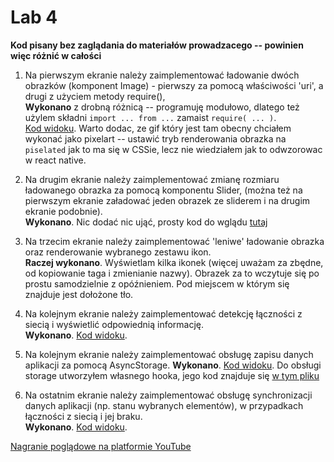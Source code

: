 # Lab 4

**Kod pisany bez zaglądania do materiałów prowadzacego -- powinien więc różnić w całości**

 1. Na pierwszym ekranie należy zaimplementować ładowanie dwóch obrazków (komponent Image) - pierwszy za pomocą właściwości 'uri', a drugi z użyciem metody require(),  
    **Wykonano** z drobną różnicą -- programuję modułowo, dlatego też użylem składni `import ... from ...` zamaist `require( ... )`.  
    [Kod widoku](https://github.com/Evolveye/aplikacje-mobilne-21717-185ic/blob/master/app/views/images.js).
    Warto dodac, ze gif który jest tam obecny chciałem wykonać jako pixelart -- ustawić tryb renderowania obrazka na `piselated` jak to ma się w CSSie, lecz nie wiedziałem jak to odwzorowac w react native.

 2. Na drugim ekranie należy zaimplementować zmianę rozmiaru ładowanego obrazka za pomocą komponentu Slider, (można też na pierwszym ekranie załadować jeden obrazek ze sliderem i na drugim ekranie podobnie).  
    **Wykonano**. Nic dodać nic ująć, prosty kod do wglądu [tutaj](https://github.com/Evolveye/aplikacje-mobilne-21717-185ic/blob/master/app/views/slider.js)

 3. Na trzecim ekranie należy zaimplementować 'leniwe' ładowanie obrazka oraz renderowanie wybranego zestawu ikon.  
    **Raczej wykonano**. Wyświetlam kilka ikonek (więcej uważam za zbędne, od kopiowanie taga i zmienianie nazwy). Obrazek za to wczytuje się po prostu samodzielnie z opóźnieniem. Pod miejscem w którym się znajduje jest dołożone tło.

 4. Na kolejnym ekranie należy zaimplementować detekcję łączności z siecią i wyświetlić odpowiednią informację.  
    **Wykonano**. [Kod widoku](https://github.com/Evolveye/aplikacje-mobilne-21717-185ic/blob/master/app/views/netinfo.js).

 5. Na kolejnym ekranie należy zaimplementować obsługę zapisu danych aplikacji za pomocą AsyncStorage.
    **Wykonano**. [Kod widoku](https://github.com/Evolveye/aplikacje-mobilne-21717-185ic/blob/master/app/views/asyncStorage.js).
    Do obsługi storage utworzyłem własnego hooka, jego kod znajduje się [w tym pliku](https://github.com/Evolveye/aplikacje-mobilne-21717-185ic/blob/master/app/utils/useStoredData.js)

 6. Na ostatnim ekranie należy zaimplementować obsługę synchronizacji danych aplikacji (np. stanu wybranych elementów), w przypadkach łączności z siecią i jej braku.  
    **Wykonano**. [Kod widoku](https://github.com/Evolveye/aplikacje-mobilne-21717-185ic/blob/master/app/views/sync.js).
  
[Nagranie poglądowe na platformie YouTube](https://www.youtube.com/watch?v=IVaOsT-UOUo)
